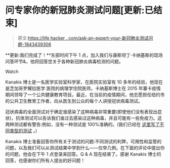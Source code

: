 # 问专家你的新冠肺炎测试问题[更新:已结束]

> 原文:[https://life hacker . com/ask-an-expert-your-新冠肺炎测试问题-1843439306](https://lifehacker.com/ask-an-expert-your-covid-19-testing-questions-1843439306)

**更新:我们完成了！**东部时间下午 1 点，加入我们与康斯坦丁·卡纳基斯的现场问答环节&，他将回答您关于各种新冠肺炎病毒检测的问题。

Watch

Kanakis 博士是一名医学实验室科学家，在医院实验室有 10 多年的经验，他现在是芝加哥罗耀拉医学 医院的病理学住院医师。卡纳基斯博士在 2015 年寨卡疫情期间领导了一个公共健康教育项目。最近，在当前的疫情期间，他志愿担任纽约市的公共卫生教育工作者，向从医生到公众的每个人讲授冠状病毒测试。

冠状病毒的全面测试对于确定谁感染了这种病毒非常重要(即使他们没有表现出症状)，抗体测试可以告诉我们谁过去感染过这种病毒，并且可能有一些免疫力。这两种测试都有警告:例如，没有一种测试是 100%准确的。(我们已经在 [这里写了不同类型的测试](https://vitals.lifehacker.com/the-different-covid-19-tests-explained-1842697575) 。)

Kanakis 博士准备回答你所有关于测试的问题:不同测试的利弊，可用性和监管的问题，以及我们可以从测试结果中学到什么——仅举几例。在下面的评论中提出你的问题，他会在下午 1 点登录来回答。Q & A 现在结束了。感谢 Kanakis 博士的回答，也感谢你们所有人提出的好问题！